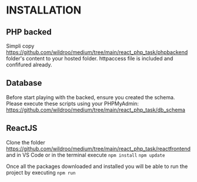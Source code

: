 # INSTALLATION

## PHP backed
Simpli copy https://github.com/wildroo/medium/tree/main/react_php_task/phpbackend folder's content to your hosted folder. httpaccess file is included and confifured already.

## Database
Before start playing with the backed, ensure you created the schema. Please execute these scripts using your PHPMyAdmin:
https://github.com/wildroo/medium/tree/main/react_php_task/db_schema

## ReactJS
Clone the folder https://github.com/wildroo/medium/tree/main/react_php_task/reactfrontend and in VS Code or in the terminal execute 
`npm install`
`npm update`

Once all the packages downloaded and installed you will be able to run the project by executing
`npm run`
